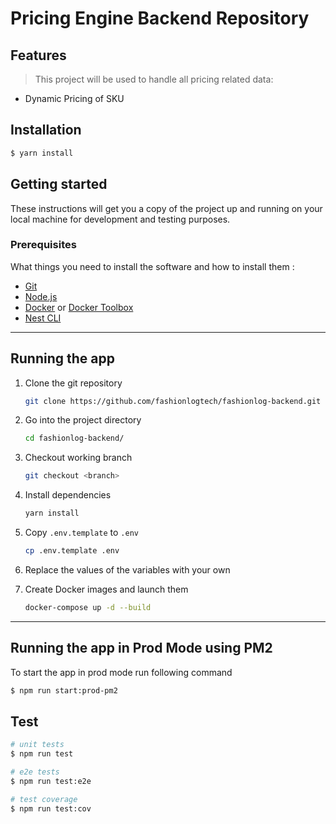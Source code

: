 # Pricing Engine Backend Repository

## Features

> This project will be used to handle all pricing related data:
- Dynamic Pricing of SKU

## Installation

```bash
$ yarn install
```

## Getting started

These instructions will get you a copy of the project up and running on your local machine for development and testing purposes.

### Prerequisites

What things you need to install the software and how to install them :

- [Git](https://git-scm.com/)
- [Node.js](https://nodejs.org/)
- [Docker](https://docs.docker.com/docker-for-windows/install/) or [Docker Toolbox](https://github.com/docker/toolbox/releases)
- [Nest CLI](https://docs.nestjs.com/cli/overview)

---

## Running the app

1. Clone the git repository

   ```bash
   git clone https://github.com/fashionlogtech/fashionlog-backend.git
   ```

1. Go into the project directory

   ```bash
   cd fashionlog-backend/
   ```

1. Checkout working branch

   ```bash
   git checkout <branch>
   ```

1. Install dependencies

   ```bash
   yarn install
   ```

1. Copy `.env.template` to `.env`

   ```bash
   cp .env.template .env
   ```

1. Replace the values of the variables with your own

1. Create Docker images and launch them

   ```bash
   docker-compose up -d --build
   ```


---

## Running the app in Prod Mode using PM2

To start the app in prod mode run following command

```bash
$ npm run start:prod-pm2
```

## Test

```bash
# unit tests
$ npm run test

# e2e tests
$ npm run test:e2e

# test coverage
$ npm run test:cov
```
